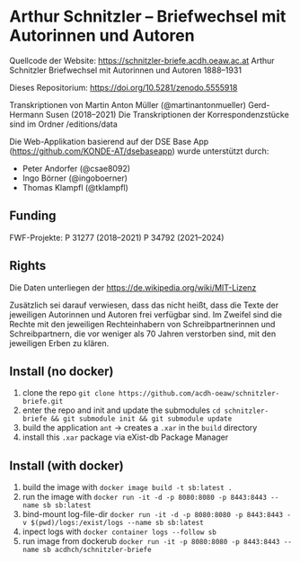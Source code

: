 # Arthur Schnitzler – Briefwechsel mit Autorinnen und Autoren

Quellcode der Website:
https://schnitzler-briefe.acdh.oeaw.ac.at
Arthur Schnitzler
Briefwechsel mit Autorinnen und Autoren
1888–1931

Dieses Repositorium: https://doi.org/10.5281/zenodo.5555918

Transkriptionen von
Martin Anton Müller (@martinantonmueller) 
Gerd-Hermann Susen (2018–2021)
Die Transkriptionen der Korrespondenzstücke sind im Ordner /editions/data

Die Web-Applikation basierend auf der DSE Base App (https://github.com/KONDE-AT/dsebaseapp) wurde unterstützt durch: 
* Peter Andorfer (@csae8092)
* Ingo Börner (@ingoboerner)
* Thomas Klampfl (@tklampfl)

## Funding

FWF-Projekte:
P 31277 (2018–2021)
P 34792 (2021–2024)

## Rights
Die Daten unterliegen der https://de.wikipedia.org/wiki/MIT-Lizenz

Zusätzlich sei darauf verwiesen, dass das nicht heißt, dass die Texte der jeweiligen Autorinnen und Autoren frei verfügbar sind. Im Zweifel sind die Rechte mit den jeweiligen Rechteinhabern von Schreibpartnerinnen und Schreibpartnern, die vor weniger als 70 Jahren verstorben sind, mit den jeweiligen Erben zu klären.


## Install (no docker)

1. clone the repo `git clone https://github.com/acdh-oeaw/schnitzler-briefe.git`
1. enter the repo and init and update the submodules `cd schnitzler-briefe && git submodule init && git submodule update`
1. build the application `ant` -> creates a `.xar` in the `build` directory
1. install this `.xar` package via eXist-db Package Manager

## Install (with docker)

1. build the image with `docker image build -t sb:latest .`
1. run the image with `docker run -it -d -p 8080:8080 -p 8443:8443 --name sb sb:latest`
1. bind-mount log-file-dir `docker run -it -d -p 8080:8080 -p 8443:8443 -v $(pwd)/logs:/exist/logs --name sb sb:latest`
1. inpect logs with `docker container logs --follow sb`
1. run image from dockerub `docker run -it -p 8080:8080 -p 8443:8443 --name sb acdhch/schnitzler-briefe`

